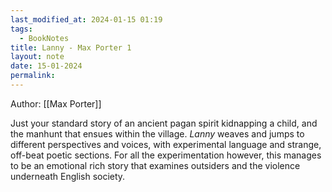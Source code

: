 ```yaml
---
last_modified_at: 2024-01-15 01:19
tags:
  - BookNotes
title: Lanny - Max Porter 1
layout: note
date: 15-01-2024
permalink:
---
```


Author: [[Max Porter]] 

Just your standard story of an ancient pagan spirit kidnapping a child, and the manhunt that ensues within the village. *Lanny* weaves and jumps to different perspectives and voices, with experimental language and strange, off-beat poetic sections. For all the experimentation however, this manages to be an emotional rich story that examines outsiders and the violence underneath English society.
